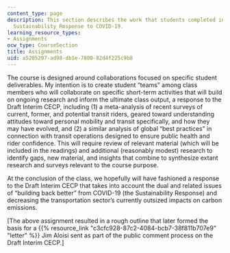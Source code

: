 ```yaml
---
content_type: page
description: This section describes the work that students completed in 11.S955 The
  Sustainability Response to COVID-19.
learning_resource_types:
- Assignments
ocw_type: CourseSection
title: Assignments
uid: a5205297-ad98-db1e-7800-82d4f225c9b8
---
```


The course is designed around collaborations focused on specific student deliverables. My intention is to create student “teams” among class members who will collaborate on specific short-term activities that will build on ongoing research and inform the ultimate class output, a response to the Draft Interim CECP, including (1) a meta-analysis of recent surveys of current, former, and potential transit riders, geared toward understanding attitudes toward personal mobility and transit specifically, and how they may have evolved, and (2) a similar analysis of global “best practices” in connection with transit operations designed to ensure public health and rider confidence. This will require review of relevant material (which will be included in the readings) and additional (reasonably modest) research to identify gaps, new material, and insights that combine to synthesize extant research and surveys relevant to the course purpose.

At the conclusion of the class, we hopefully will have fashioned a response to the Draft Interim CECP that takes into account the dual and related issues of “building back better” from COVID-19 (the Sustainability Response) and decreasing the transportation sector’s currently outsized impacts on carbon emissions.

\[The above assignment resulted in a rough outline that later formed the basis for a {{% resource_link "c3cfc928-87c2-4084-bcb7-38f811b707e9" "letter" %}} Jim Aloisi sent as part of the public comment process on the Draft Interim CECP.\]